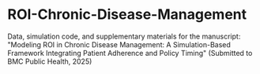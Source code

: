 # ROI-Chronic-Disease-Management
Data, simulation code, and supplementary materials for the manuscript: "Modeling ROI in Chronic Disease Management: A Simulation-Based Framework Integrating Patient Adherence and Policy Timing" (Submitted to BMC Public Health, 2025)
